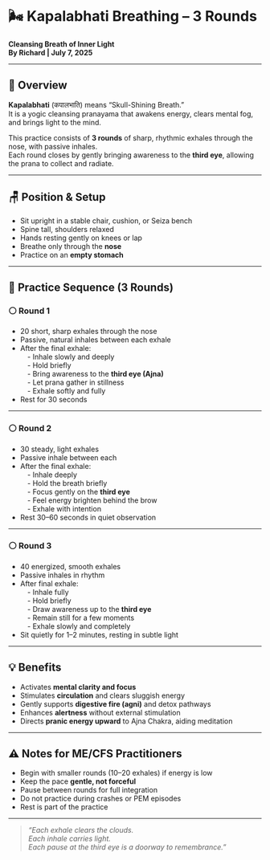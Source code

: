 # 🌬️ Kapalabhati Breathing – 3 Rounds  
**Cleansing Breath of Inner Light**  
**By Richard | July 7, 2025**

---

## 🔹 Overview

**Kapalabhati** (कपालभाति) means “Skull-Shining Breath.”  
It is a yogic cleansing pranayama that awakens energy, clears mental fog, and brings light to the mind.

This practice consists of **3 rounds** of sharp, rhythmic exhales through the nose, with passive inhales.  
Each round closes by gently bringing awareness to the **third eye**, allowing the prana to collect and radiate.

---

## 🪑 Position & Setup

- Sit upright in a stable chair, cushion, or Seiza bench  
- Spine tall, shoulders relaxed  
- Hands resting gently on knees or lap  
- Breathe only through the **nose**  
- Practice on an **empty stomach**  

---

## 🔁 Practice Sequence (3 Rounds)

### ⚪ Round 1
- 20 short, sharp exhales through the nose  
- Passive, natural inhales between each exhale  
- After the final exhale:  
 - Inhale slowly and deeply  
 - Hold briefly  
 - Bring awareness to the **third eye (Ajna)**  
 - Let prana gather in stillness  
 - Exhale softly and fully  
- Rest for 30 seconds

---

### ⚪ Round 2
- 30 steady, light exhales  
- Passive inhale between each  
- After the final exhale:  
 - Inhale deeply  
 - Hold the breath briefly  
 - Focus gently on the **third eye**  
 - Feel energy brighten behind the brow  
 - Exhale with intention  
- Rest 30–60 seconds in quiet observation

---

### ⚪ Round 3
- 40 energized, smooth exhales  
- Passive inhales in rhythm  
- After final exhale:  
 - Inhale fully  
 - Hold briefly  
 - Draw awareness up to the **third eye**  
 - Remain still for a few moments  
 - Exhale slowly and completely  
- Sit quietly for 1–2 minutes, resting in subtle light

---

## 💡 Benefits

- Activates **mental clarity and focus**  
- Stimulates **circulation** and clears sluggish energy  
- Gently supports **digestive fire (agni)** and detox pathways  
- Enhances **alertness** without external stimulation  
- Directs **pranic energy upward** to Ajna Chakra, aiding meditation

---

## ⚠️ Notes for ME/CFS Practitioners

- Begin with smaller rounds (10–20 exhales) if energy is low  
- Keep the pace **gentle, not forceful**  
- Pause between rounds for full integration  
- Do not practice during crashes or PEM episodes  
- Rest is part of the practice  

---

> *“Each exhale clears the clouds.  
Each inhale carries light.  
Each pause at the third eye is a doorway to remembrance.”*
